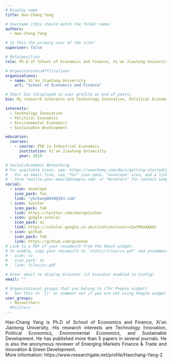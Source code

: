 ```yaml
---
# Display name
title: Hao-Chang Yang

# Username (this should match the folder name)
authors:
  - Hao-Chang Yang

# Is this the primary user of the site?
superuser: false

# Role/position
role: Ph.D of School of Economics and Finance, Xi'an Jiaotong University.

# Organizations/Affiliations
organizations:
  - name: Xi'an Jiaotong University
    url: "School of Economics and Finance"

# Short bio (displayed in user profile at end of posts)
bio: My research interests are Technology Innovation, Political Economics, Environmental Economics, and Sustainable Development.

interests:
  - Technology Innovation
  - Political Economics
  - Environmental Economics
  - Sustainable Development

education:
  courses:
    - course: PhD in Industrial Economics
      institution: Xi'an Jiaotong University
      year: 2019

# Social/Academic Networking
# For available icons, see: https://wowchemy.com/docs/getting-started/page-builder/#icons
#   For an email link, use "fas" icon pack, "envelope" icon, and a link in the
#   form "mailto:your-email@example.com" or "#contact" for contact widget.
social:
  - icon: envelope
    icon_pack: fas
    link: "yhchang0920@163.com"
  - icon: twitter
    icon_pack: fab
    link: https://twitter.com/GeorgeCushen
  - icon: google-scholar
    icon_pack: ai
    link: https://scholar.google.co.uk/citations?user=sIwtMXoAAAAJ
  - icon: github
    icon_pack: fab
    link: https://github.com/gcushen
# Link to a PDF of your resume/CV from the About widget.
# To enable, copy your resume/CV to `static/files/cv.pdf` and uncomment the lines below.
# - icon: cv
#   icon_pack: ai
#   link: files/cv.pdf

# Enter email to display Gravatar (if Gravatar enabled in Config)
email: ""

# Organizational groups that you belong to (for People widget)
#   Set this to `[]` or comment out if you are not using People widget.
user_groups:
  - Researchers
  #Visitors
---
```


<div style="text-align: justify">
Hao-Chang Yang is Ph.D of School of Economics and Finance, Xi'an Jiaotong University. His research interests are Technology Innovation, Political Economics, Environmental Economics, and Sustainable Development. He has published more than 5 papers in several journals. He is also the anonymous reviewer of Emerging Markets Finance & Trade and Innovation & Green Development.<br>
More information: https://www.researchgate.net/profile/Haochang-Yang-2
</div>